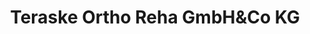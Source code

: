 ---
title: "Teraske Ortho Reha GmbH&Co KG"
url: /coppenbruegge/teraske-ortho-reha-gmbhundco-kg/
shop: Sanitätshaus
---